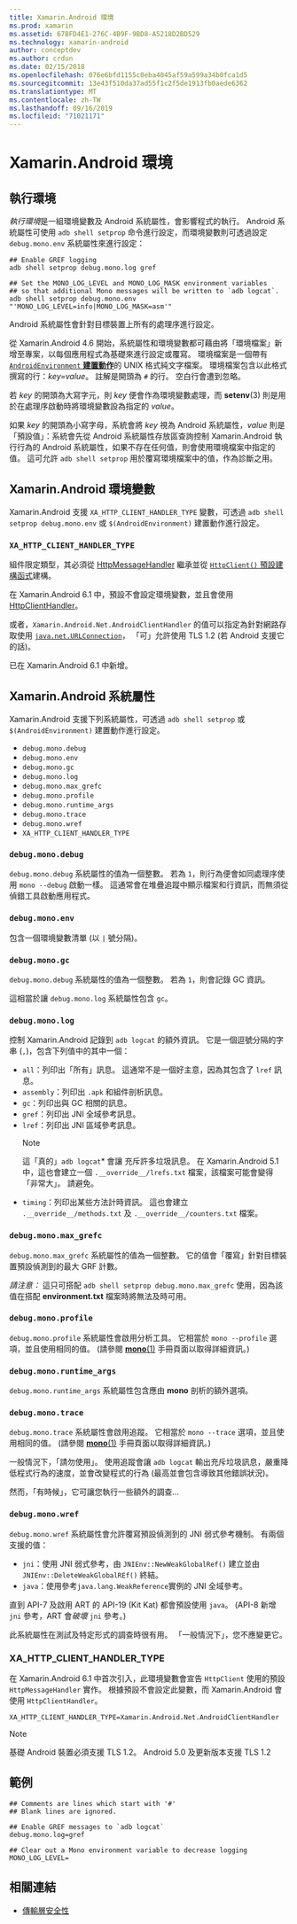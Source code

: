 ```yaml
---
title: Xamarin.Android 環境
ms.prod: xamarin
ms.assetid: 67BFD4E1-276C-4B9F-9BD8-A5218D2BD529
ms.technology: xamarin-android
author: conceptdev
ms.author: crdun
ms.date: 02/15/2018
ms.openlocfilehash: 076e6bfd1155c0eba4045af59a599a34b0fca1d5
ms.sourcegitcommit: 13e43f510da37ad55f1c2f5de1913fb0aede6362
ms.translationtype: MT
ms.contentlocale: zh-TW
ms.lasthandoff: 09/16/2019
ms.locfileid: "71021171"
---
```

# <a name="xamarinandroid-environment"></a>Xamarin.Android 環境

## <a name="execution-environment"></a>執行環境

*執行環境*是一組環境變數及 Android 系統屬性，會影響程式的執行。 Android 系統屬性可使用 `adb shell setprop` 命令進行設定，而環境變數則可透過設定 `debug.mono.env` 系統屬性來進行設定：

```shell
## Enable GREF logging
adb shell setprop debug.mono.log gref

## Set the MONO_LOG_LEVEL and MONO_LOG_MASK environment variables
## so that additional Mono messages will be written to `adb logcat`.
adb shell setprop debug.mono.env "'MONO_LOG_LEVEL=info|MONO_LOG_MASK=asm'"
```

Android 系統屬性會針對目標裝置上所有的處理序進行設定。

從 Xamarin.Android 4.6 開始，系統屬性和環境變數都可藉由將「環境檔案」新增至專案，以每個應用程式為基礎來進行設定或覆寫。 環境檔案是一個帶有 [`AndroidEnvironment` **建置動作**](~/android/deploy-test/building-apps/build-process.md)的 UNIX 格式純文字檔案。
環境檔案包含以此格式撰寫的行：*key=value*。
註解是開頭為 `#` 的行。 空白行會遭到忽略。

若 *key* 的開頭為大寫字元，則 *key* 便會作為環境變數處理，而 **setenv**(3) 則是用於在處理序啟動時將環境變數設為指定的 *value*。

如果 *key* 的開頭為小寫字母，系統會將 *key* 視為 Android 系統屬性，*value* 則是「預設值」：系統會先從 Android 系統屬性存放區查詢控制 Xamarin.Android 執行行為的 Android 系統屬性，如果不存在任何值，則會使用環境檔案中指定的值。 這可允許 `adb shell setprop` 用於覆寫環境檔案中的值，作為診斷之用。

## <a name="xamarinandroid-environment-variables"></a>Xamarin.Android 環境變數

Xamarin.Android 支援 `XA_HTTP_CLIENT_HANDLER_TYPE` 變數，可透過 `adb shell setprop debug.mono.env` 或 `$(AndroidEnvironment)` 建置動作進行設定。

### `XA_HTTP_CLIENT_HANDLER_TYPE`

組件限定類型，其必須從 [HttpMessageHandler](https://docs.microsoft.com/dotnet/api/system.net.http.httpmessagehandler?view=xamarinandroid-7.1) 繼承並從 [`HttpClient()` 預設建構函式](https://docs.microsoft.com/dotnet/api/system.net.http.httpclient.-ctor?view=xamarinandroid-7.1#System_Net_Http_HttpClient__ctor)建構。

在 Xamarin.Android 6.1 中，預設不會設定環境變數，並且會使用 [HttpClientHandler](https://docs.microsoft.com/dotnet/api/system.net.http.httpclienthandler?view=xamarinandroid-7.1)。

或者，`Xamarin.Android.Net.AndroidClientHandler` 的值可以指定為針對網路存取使用 [`java.net.URLConnection`](xref:Java.Net.URLConnection)，
「可」允許使用 TLS 1.2 (若 Android 支援它的話)。

已在 Xamarin.Android 6.1 中新增。

## <a name="xamarinandroid-system-properties"></a>Xamarin.Android 系統屬性

Xamarin.Android 支援下列系統屬性，可透過 `adb shell setprop` 或 `$(AndroidEnvironment)` 建置動作進行設定。

- `debug.mono.debug`
- `debug.mono.env`
- `debug.mono.gc`
- `debug.mono.log`
- `debug.mono.max_grefc`
- `debug.mono.profile`
- `debug.mono.runtime_args`
- `debug.mono.trace`
- `debug.mono.wref`
- `XA_HTTP_CLIENT_HANDLER_TYPE`

### `debug.mono.debug`

`debug.mono.debug` 系統屬性的值為一個整數。 若為 `1`，則行為便會如同處理序使用 `mono --debug` 啟動一樣。
這通常會在堆疊追蹤中顯示檔案和行資訊，而無須從偵錯工具啟動應用程式。

### `debug.mono.env`

包含一個環境變數清單 (以 `|` 號分隔)。

### `debug.mono.gc`

`debug.mono.debug` 系統屬性的值為一個整數。
若為 `1`，則會記錄 GC 資訊。

這相當於讓 `debug.mono.log` 系統屬性包含 `gc`。

### `debug.mono.log`

控制 Xamarin.Android 記錄到 `adb logcat` 的額外資訊。
它是一個逗號分隔的字串 (`,`)，包含下列值中的其中一個：

- `all`：列印出「所有」訊息。 這通常不是一個好主意，因為其包含了 `lref` 訊息。
- `assembly`：列印出 `.apk` 和組件剖析訊息。
- `gc`：列印出與 GC 相關的訊息。
- `gref`：列印出 JNI 全域參考訊息。
- `lref`：列印出 JNI 區域參考訊息。
  > [!NOTE]
  > 這「真的」`adb logcat`* 會讓  充斥許多垃圾訊息。
  > 在 Xamarin.Android 5.1 中，這也會建立一個 `.__override__/lrefs.txt` 檔案，該檔案可能會變得「非常大」。
  > 請避免。
- `timing`：列印出某些方法計時資訊。 這也會建立 `.__override__/methods.txt` 及 `.__override__/counters.txt` 檔案。

### `debug.mono.max_grefc`

`debug.mono.max_grefc` 系統屬性的值為一個整數。
它的值會「覆寫」針對目標裝置預設偵測到的最大 GRF 計數。

*請注意：* 這只可搭配 `adb shell setprop
debug.mono.max_grefc` 使用，因為該值在搭配 **environment.txt** 檔案時將無法及時可用。

### `debug.mono.profile`

`debug.mono.profile` 系統屬性會啟用分析工具。
它相當於 `mono --profile` 選項，並且使用相同的值。 (請參閱 [**mono**(1)](http://docs.go-mono.com/?link=man%3amono(1)) 手冊頁面以取得詳細資訊。)

### `debug.mono.runtime_args`

`debug.mono.runtime_args` 系統屬性包含應由 **mono** 剖析的額外選項。

### `debug.mono.trace`

`debug.mono.trace` 系統屬性會啟用追蹤。
它相當於 `mono --trace` 選項，並且使用相同的值。 (請參閱 [**mono**(1)](http://docs.go-mono.com/?link=man%3amono(1)) 手冊頁面以取得詳細資訊。)

一般情況下，「請勿使用」。 使用追蹤會讓 `adb logcat` 輸出充斥垃圾訊息，嚴重降低程式行為的速度，並會改變程式的行為 (最高並會包含導致其他錯誤狀況)。

然而，「有時候」，它可讓您執行一些額外的調查...

### `debug.mono.wref`

`debug.mono.wref` 系統屬性會允許覆寫預設偵測到的 JNI 弱式參考機制。 有兩個支援的值：

- `jni`：使用 JNI 弱式參考，由 `JNIEnv::NewWeakGlobalRef()` 建立並由 `JNIEnv::DeleteWeakGlobalREf()` 終結。
- `java`：使用參考`java.lang.WeakReference`實例的 JNI 全域參考。

直到 API-7 及啟用 ART 的 API-19 (Kit Kat) 都會預設使用 `java`。 (API-8 新增 `jni` 參考，ART 會*破壞* `jni` 參考。)

此系統屬性在測試及特定形式的調查時很有用。
「一般情況下」，您不應變更它。

### <a name="xa_http_client_handler_type"></a>XA\_HTTP\_CLIENT\_HANDLER\_TYPE

在 Xamarin.Android 6.1 中首次引入，此環境變數會宣告 `HttpClient` 使用的預設 `HttpMessageHandler` 實作。 根據預設不會設定此變數，而 Xamarin.Android 會使用 `HttpClientHandler`。

```shell
XA_HTTP_CLIENT_HANDLER_TYPE=Xamarin.Android.Net.AndroidClientHandler
```

> [!NOTE]
> 基礎 Android 裝置必須支援 TLS 1.2。
Android 5.0 及更新版本支援 TLS 1.2

## <a name="example"></a>範例

```shell
## Comments are lines which start with '#'
## Blank lines are ignored.

## Enable GREF messages to `adb logcat`
debug.mono.log=gref

## Clear out a Mono environment variable to decrease logging
MONO_LOG_LEVEL=
```

## <a name="related-links"></a>相關連結

- [傳輸層安全性](~/cross-platform/app-fundamentals/transport-layer-security.md)
